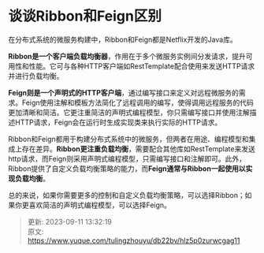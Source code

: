 # 谈谈Ribbon和Feign区别

在分布式系统的微服务构建中，Ribbon和Feign都是Netflix开发的Java库。

**Ribbon是一个客户端负载均衡器**，作用在于多个微服务实例间分发请求，提升可用性和性能。它可与各种HTTP客户端如RestTemplate配合使用来发送HTTP请求并进行负载均衡。

**Feign则是一个声明式的HTTP客户端**，通过编写接口来定义对远程微服务的需求。Feign使用注解和模板方法简化了远程调用的编写，使得调用远程服务的代码更加清晰和简洁。它更注重简洁的声明式编程模型，你只需编写接口并使用注解描述HTTP请求，Feign会在运行时生成实现类来执行实际的HTTP请求。

Ribbon和Feign都用于构建分布式系统中的微服务，但两者在用途、编程模型和集成上存在差异。**Ribbon更注重负载均衡**，需要配合其他库如RestTemplate来发送http请求，而Feign则采用声明式编程模型，只需编写接口和注解即可。此外，Ribbon提供了自定义负载均衡策略的能力，而**Feign通常与Ribbon一起使用以实现负载均衡**。

总的来说，如果你需要更多的控制和自定义负载均衡策略，可以选择Ribbon；如果你更喜欢简洁的声明式编程模型，可以选择Feign。



> 更新: 2023-09-11 13:32:19  
> 原文: <https://www.yuque.com/tulingzhouyu/db22bv/hlz5p0zurwcgag11>